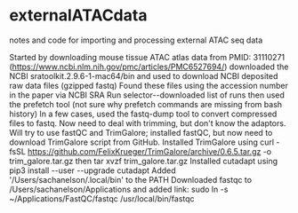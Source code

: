 # externalATACdata
notes and code for importing and processing external ATAC seq data

Started by downloading mouse tissue ATAC atlas data from PMID:
    31110271 (https://www.ncbi.nlm.nih.gov/pmc/articles/PMC6527694/)
downloaded the NCBI sratoolkit.2.9.6-1-mac64/bin and used to download NCBI deposited raw data files (gzipped fastq)
Found these files using the accession number in the paper via NCBI SRA Run selector--downloaded list of runs then used the prefetch tool (not sure why prefetch commands are missing from bash history)
In a few cases, used the fastq-dump tool to convert compressed files to fastq.
Now need to deal with trimming, but don't know the adaptors. Will try to use fastQC and TrimGalore; installed fastQC, but now need to download TrimGalore script from GitHub.
Installed TrimGalore using curl -fsSL https://github.com/FelixKrueger/TrimGalore/archive/0.6.5.tar.gz -o trim_galore.tar.gz
then tar xvzf trim_galore.tar.gz
Installed cutadapt using pip3 install --user --upgrade cutadapt
Added '/Users/sachanelson/.local/bin' to the PATH
Downloaded fastqc to /Users/sachanelson/Applications and added link: sudo ln -s ~/Applications/FastQC/fastqc /usr/local/bin/fastqc
